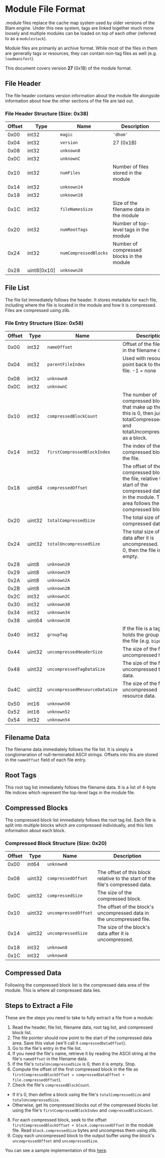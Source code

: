 # Module File Format

.module files replace the cache map system used by older versions of the Blam engine.
Under this new system, tags are linked together much more loosely and multiple modules can be loaded on top of each other (referred to as a `modulestack`).

Module files are primarily an archive format. While most of the files in them are generally tags or resources, they can contain non-tag files as well (e.g. `loadmanifest`).

This document covers version **27** (0x1B) of the module format.

## File Header

The file header contains version information about the module file alongside information about how the other sections of the file are laid out.

### File Header Structure (Size: 0x38)

Offset | Type | Name | Description
--- | --- | --- | ---
0x00 | int32 | `magic` | `'dhom'`
0x04 | int32 | `version` | 27 (0x1B)
0x08 | int32 | `unknown8` |
0x0C | int32 | `unknownC` |
0x10 | int32 | `numFiles` | Number of files stored in the module
0x14 | int32 | `unknown14` |
0x18 | int32 | `unknown18` |
0x1C | int32 | `fileNamesSize` | Size of the filename data in the module
0x20 | int32 | `numRootTags` | Number of top-level tags in the module
0x24 | int32 | `numCompressedBlocks` | Number of compressed blocks in the module
0x28 | uint8[0x10] | `unknown28` |

## File List

The file list immediately follows the header. It stores metadata for each file, including where the file is located in the module and how it is compressed.
Files are compressed using zlib.

### File Entry Structure (Size: 0x58)

Offset | Type | Name | Description
--- | --- | --- | ---
0x00 | int32 | `nameOffset` | Offset of the filename in the filename data
0x04 | int32 | `parentFileIndex` | Used with resources to point back to the parent file. -1 = none
0x08 | int32 | `unknown8` |
0x0C | int32 | `unknownC` |
0x10 | int32 | `compressedBlockCount` | The number of compressed blocks that make up the file. If this is 0, then just use totalCompressedSize and totalUncompressedSize as a block.
0x14 | int32 | `firstCompressedBlockIndex` | The index of the first compressed block in the file.
0x18 | uint64 | `compressedOffset` | The offset of the first compressed block in the file, relative to the start of the compressed data area in the module. This area follows the compressed block list.
0x20 | uint32 | `totalCompressedSize` | The total size of compressed data.
0x24 | uint32 | `totalUncompressedSize` | The total size of the data after it is uncompressed. If this is 0, then the file is empty.
0x28 | uint8 | `unknown28` |
0x29 | uint8 | `unknown29` |
0x2A | uint8 | `unknown2A` |
0x2B | uint8 | `unknown2B` |
0x2C | int32 | `unknown2C` |
0x30 | int32 | `unknown30` |
0x34 | int32 | `unknown34` |
0x38 | uint64 | `unknown38` |
0x40 | int32 | `groupTag` | If the file is a tag, this holds the group tag of the file (e.g. `bipd`).
0x44 | uint32 | `uncompressedHeaderSize` | The size of the file's uncompressed header.
0x48 | uint32 | `uncompressedTagDataSize` | The size of the file's uncompressed tag data.
0x4C | uint32 | `uncompressedResourceDataSize` | The size of the file's uncompressed resource data.
0x50 | int16 | `unknown50` |
0x52 | int16 | `unknown52` |
0x54 | int32 | `unknown54` |

## Filename Data

The filename data immediately follows the file list. It is simply a conglomeration of null-terminated ASCII strings. Offsets into this are stored in the `nameOffset` field of each file entry.

## Root Tags

This root tag list immediately follows the filename data. It is a list of 4-byte file indices which represent the top-level tags in the module file.

## Compressed Blocks

The compressed block list immediately follows the root tag list. Each file is split into multiple blocks which are compressed individually, and this lists information about each block.

### Compressed Block Structure (Size: 0x20)

Offset | Type | Name | Description
--- | --- | --- | ---
0x00 | int64 | `unknown0` |
0x08 | uint32 | `compressedOffset` | The offset of this block relative to the start of the file's compressed data.
0x0C | uint32 | `compressedSize` | The size of the compressed block.
0x10 | uint32 | `uncompressedOffset` | The offset of the block's uncompressed data in the uncompressed file.
0x14 | uint32 | `uncompressedSize` | The size of the block's data after it is uncompressed.
0x18 | int32 | `unknown8` |
0x1C | int32 | `unknown8` |

## Compressed Data

Following the compressed block list is the compressed data area of the module. This is where all compressed data lies.

## Steps to Extract a File

These are the steps you need to take to fully extract a file from a module:

1. Read the header, file list, filename data, root tag list, and compressed block list.
2. The file pointer should now point to the start of the compressed data area. Save this value (we'll call it `compressedDataOffset`).
3. Go to the file's entry in the file list.
4. If you need the file's name, retrieve it by reading the ASCII string at the file's `nameOffset` in the filename data.
5. If the file's `totalUncompressedSize` is 0, then it is empty. Stop.
6. Compute the offset of the first compressed block in the file as `firstCompressedBlockOffset = compressedDataOffset + file.compressedOffset`).
7. Check the file's `compressedBlockCount`.
  * If it's 0, then define a block using the file's `totalCompressedSize` and `totalUncompressedSize`.
  * Otherwise, get its compressed blocks out of the compressed blocks list using the file's `firstCompressedBlockIndex` and `compressedBlockCount`.
8. For each compressed block, seek to the offset `firstCompressedBlockOffset + block.compressedOffset` in the module file. Read `block.compressedSize` bytes and uncompress them using zlib.
9. Copy each uncompressed block to the output buffer using the block's `uncompressedOffset` and `uncompressedSize`.

You can see a sample implementation of this [here](https://github.com/Shockfire/FiveTool/blob/master/ModuleExtractor/main.cpp).
